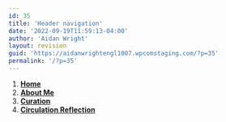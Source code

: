 ```yaml
---
id: 35
title: 'Header navigation'
date: '2022-09-19T11:59:13-04:00'
author: 'Aidan Wright'
layout: revision
guid: 'https://aidanwrightengl1007.wpcomstaging.com/?p=35'
permalink: '/?p=35'
---
```


1. [<span class="wp-block-navigation-item__label">**Home**</span>](https://aidanwrightengl1007.wpcomstaging.com/)
2. [<span class="wp-block-navigation-item__label">**About Me**</span>](https://aidanwrightengl1007.wpcomstaging.com/about-me/)
3. [<span class="wp-block-navigation-item__label">**Curation**</span>](https://aidanwrightengl1007.wpcomstaging.com/curation/)
4. [<span class="wp-block-navigation-item__label">**Circulation Reflection**</span>](https://aidanwrightengl1007.wpcomstaging.com/circulation-reflection/)